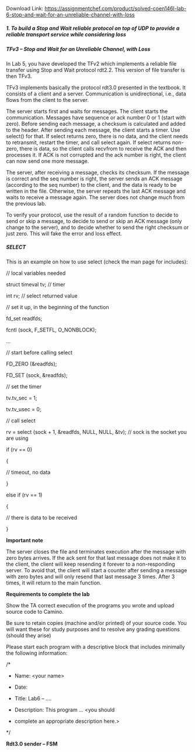 Download Link: https://assignmentchef.com/product/solved-coen146l-lab-6-stop-and-wait-for-an-unreliable-channel-with-loss
<br>
<h5>1.      To build a Stop and Wait reliable protocol on top of UDP to provide a reliable transport service while considering loss</h5>




<h5><strong>TFv3 – Stop and Wait for an Unreliable Channel, with Loss</strong></h5>

In Lab 5, you have developed the TFv2 which implements a reliable file transfer using Stop and Wait protocol rdt2.2. This version of file transfer is then TFv3.




TFv3 implements basically the protocol rdt3.0 presented in the textbook. It consists of a client and a server. Communication is unidirectional, i.e., data flows from the client to the server.




The server starts first and waits for messages. The client starts the communication. Messages have sequence or ack number 0 or 1 (start with zero). Before sending each message, a checksum is calculated and added to the header. After sending each message, the client starts a timer. Use select() for that. If select returns zero, there is no data, and the client needs to retransmit, restart the timer, and call select again. If select returns non-zero, there is data, so the client calls recvfrom to receive the ACK and then processes it. If ACK is not corrupted and the ack number is right, the client can now send one more message.




The server, after receiving a message, checks its checksum. If the message is correct and the seq number is right, the server sends an ACK message (according to the seq number) to the client, and the data is ready to be written in the file. Otherwise, the server repeats the last ACK message and waits to receive a message again. The server does not change much from the previous lab.




To verify your protocol, use the result of a random function to decide to send or skip a message, to decide to send or skip an ACK message (only change to the server), and to decide whether to send the right checksum or just zero. This will fake the error and loss effect.




<h5><strong>SELECT</strong></h5>

This is an example on how to use select (check the man page for includes):




// local variables needed

struct   timeval tv;         // timer

int        rv;                    // select returned value




// set it up, in the beginning of the function

fd_set   readfds;

fcntl (sock, F_SETFL, O_NONBLOCK);




…




// start before calling select

FD_ZERO (&amp;readfds);

FD_SET (sock, &amp;readfds);




// set the timer

tv.tv_sec = 1;

tv.tv_usec = 0;




// call select

rv = select (sock + 1, &amp;readfds, NULL, NULL, &amp;tv);         // sock is the socket you are using




if (rv == 0)

{

// timeout, no data

}

else if (rv == 1)

{

// there is data to be received

}







<strong>Important note</strong>

The server closes the file and terminates execution after the message with zero bytes arrives. If the ack sent for that last message does not make it to the client, the client will keep resending it forever to a non-responding server. To avoid that, the client will start a counter after sending a message with zero bytes and will only resend that last message 3 times. After 3 times, it will return to the main function.







<strong>Requirements to complete the lab</strong>

Show the TA correct execution of the programs you wrote and upload source code to Camino.




Be sure to retain copies (machine and/or printed) of your source code. You will want these for study purposes and to resolve any grading questions (should they arise)




Please start each program with a descriptive block that includes minimally the following information:

/*

* Name: &lt;your name&gt;

* Date:

* Title: Lab6 – ….

* Description: This program … &lt;you should

* complete an appropriate description here.&gt;

*/




<strong> </strong>

<strong>Rdt3.0</strong><strong> sender – FSM</strong>

<strong> </strong>